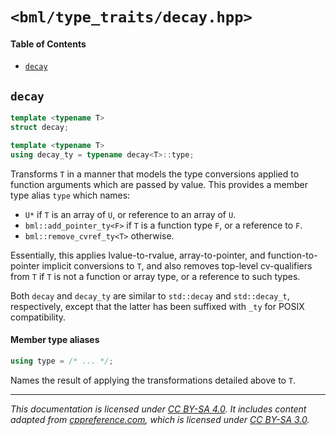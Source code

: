 # `<bml/type_traits/decay.hpp>`
#### Table of Contents
- [`decay`](#decay)

## `decay`
```c++
template <typename T>
struct decay;

template <typename T>
using decay_ty = typename decay<T>::type;
```
Transforms `T` in a manner that models the type conversions applied to function arguments which are
passed by value. This provides a member type alias `type` which names:

- `U*` if `T` is an array of `U`, or reference to an array of `U`.
- `bml::add_pointer_ty<F>` if `T` is a function type `F`, or a reference to `F`.
- `bml::remove_cvref_ty<T>` otherwise.

Essentially, this applies lvalue-to-rvalue, array-to-pointer, and function-to-pointer implicit
conversions to `T`, and also removes top-level cv-qualifiers from `T` if `T` is not a function or
array type, or a reference to such types.

Both `decay` and `decay_ty` are similar to `std::decay` and `std::decay_t`, respectively, except
that the latter has been suffixed with `_ty` for POSIX compatibility.

#### Member type aliases
```c++
using type = /* ... */;
```
Names the result of applying the transformations detailed above to `T`.

---
*This documentation is licensed under [CC BY-SA 4.0][1]. It includes content adapted from
[cppreference.com][2], which is licensed under [CC BY-SA 3.0][3].*

[1]: https://creativecommons.org/licenses/by-sa/4.0
[2]: https://en.cppreference.com
[3]: https://creativecommons.org/licenses/by-sa/3.0
